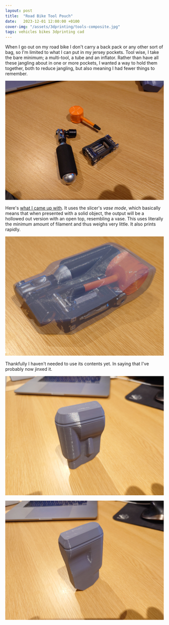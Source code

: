 ```yaml
---
layout: post
title:  "Road Bike Tool Pouch"
date:   2023-12-01 12:00:00 +0100
cover-img: "/assets/3dprinting/tools-composite.jpg"
tags: vehicles bikes 3dprinting cad
---
```

When I go out on my road bike I don't carry a back pack or any other sort of bag, so I'm limited to what I can put in my jersey pockets. Tool wise, I take the bare minimum; a multi-tool, a tube and an inflator. Rather than have all these jangling about in one or more pockets, I wanted a way to hold them together, both to reduce jangling, but also meaning I had fewer things to remember.

![Tools](/assets/3dprinting/tool-pouch-1.jpg)

Here's [what I came up with](https://www.printables.com/model/666101-road-bike-emergency-tool-pouch). It uses the slicer's *vase mode*, which basically means that when presented with a solid object, the output will be a hollowed out version with an open top, resembling a vase. This uses literally the minimum amount of filament and thus weighs very little. It also prints rapidly.

![Tools In Pouch](/assets/3dprinting/tools-composite.jpg)

Thankfully I haven't needed to use its contents yet. In saying that I've probably now jinxed it.

![Pouch](/assets/3dprinting/tool-pouch-2.jpg)

![Pouch](/assets/3dprinting/tool-pouch-3.jpg)
